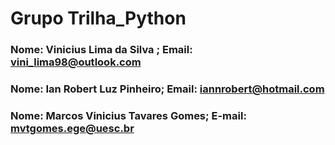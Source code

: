 # Grupo Trilha_Python

### Nome: Vinicius Lima da Silva ; Email: vini_lima98@outlook.com
### Nome: Ian Robert Luz Pinheiro; Email: iannrobert@hotmail.com
### Nome: Marcos Vinicius Tavares Gomes; E-mail: mvtgomes.ege@uesc.br

